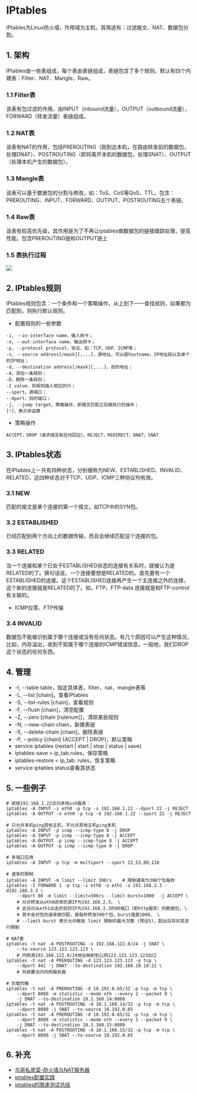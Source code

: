 # IPtables
IPtables为Linux防火墙，作用域为主机，其用途有：过滤报文、NAT、数据包分割。
## 1. 架构
IPtables由一些表组成，每个表由表链组成，表链包含了多个规则。默认有四个内建表：Filter、NAT、Mangle，Raw。
### 1.1 Filter表
该表有包过滤的作用，由INPUT（inbound流量），OUTPUT（outbound流量），FORWARD（转发流量）表链组成。
### 1.2 NAT表
该表有NAT的作用，包括PREROUTING（刚到达本机，在路由转发前的数据包，处理DNAT）、POSTROUTING（即将离开本机的数据包，处理SNAT）、OUTPUT（处理本机产生的数据包）。
### 1.3 Mangle表
该表可以基于数据包的分割与修改，如：ToS、CoS等QoS、TTL。包含：PREROUTING、INPUT、FORWARD、OUTPUT、POSTROUTING五个表链。
### 1.4 Raw表
该表有较高优先级，其作用是为了不再让iptables做数据包的链接跟踪处理，提高性能。包含PREROUTING链和OUTPUT链上
### 1.5 表执行过程
[![](https://github.com/Minions1128/net_tech_notes/blob/master/img/iptables.proc.png)](https://github.com/Minions1128/net_tech_notes/blob/master/img/iptables.proc.png)
## 2. IPtables规则
IPtables规则包含：一个条件和一个策略操作，从上到下一一查找规则，如果都为匹配到，则执行默认规则。
* 配置规则的一些参数
```
-i, --in-interface name，输入网卡；
-o, --out-interface name，输出网卡；
-p, --protocol protocol，协议，如：TCP、UDP、ICMP等；
-s, --source address[/mask][,...]，源地址，可以是hostname，IP地址段以及单个的IP地址；
-d, --destination address[/mask][,...]，目的地址；
-A，添加一条规则；
-D，删除一条规则；
-I value，将规则插入相应的行；
--sport，源端口；
--dport，目的端口；
-j, --jump target，策略操作，即报文匹配之后做执行的操作；
[!]，表示非运算
```
* 策略操作
```
ACCEPT，DROP（请求端没有任何回应），REJECT，REDIRECT，DNAT，SNAT
```
## 3. IPtables状态
在IPtables上一共有四种状态，分别被称为NEW、ESTABLISHED、INVALID、RELATED，这四种状态对于TCP、UDP、ICMP三种协议均有效。
### 3.1 NEW
匹配的报文是某个连接的第一个报文。如TCP中的SYN包。
### 3.2 ESTABLISHED
已经匹配到两个方向上的数据传输，而且会继续匹配这个连接的包。
### 3.3 RELATED
当一个连接和某个已处于ESTABLISHED状态的连接有关系时，就被认为是RELATED的了。换句话说，一个连接要想是RELATED的，首先要有一个ESTABLISHED的连接。这个ESTABLISHED连接再产生一个主连接之外的连接，这个新的连接就是RELATED的了。如，FTP，FTP-data 连接就是和FTP-control有关联的。
* ICMP应答、FTP传输
### 3.4 INVALID
数据包不能被识别属于哪个连接或没有任何状态。有几个原因可以产生这种情况，比如，内存溢出，收到不知属于哪个连接的ICMP错误信息。一般地，我们DROP这个状态的任何东西。
## 4. 管理
* -t, --table table，指定具体表，filter，nat，mangle表等
* -L, --list [chain]，查看IPtables
* -S, --list-rules [chain]，查看规则
* -F, --flush [chain]，清空配置
* -Z, --zero [chain [rulenum]]，清除某些规则
* -N, --new-chain chain，新建表链
* -X, --delete-chain [chain]，删除表链
* -P, --policy [chain] {ACCEPT | DROP}，默认策略
* service iptables {restart | start | stop | status | save}
* iptables-save > ip_tab.rules，保存策略
* iptables-restore < ip_tab. rules，恢复策略
* service iptables status查看其状态
## 5. 一些例子
```
# 拒绝192.168.1.22访问本地ssh服务：
iptables -A INPUT -i eth0 -p tcp -s 192.168.1.22 --dport 22 -j REJECT
iptables -A OUTPUT -o eth0 -p tcp -d 192.168.1.22 --sport 22 -j REJECT

# 只允许本机ping其他主机，不允许其他主机ping本机
iptables -A INPUT -p icmp --icmp-type 8 -j DROP
iptables -A INPUT -p icmp --icmp-type 0 -j ACCEPT
iptables -A OUTPUT -p icmp --icmp-type 8 -j ACCEPT
iptables -A OUTPUT -p icmp --icmp-type 0 -j DROP

# 多端口应用
iptables -A INPUT -p tcp -m multiport --sport 22,53,80,110

# 速率的限制
iptables -A INPUT -m limit --limit 300/s    # 限制速率为300个包每秒
iptables -I FORWARD 1 -p tcp -i eth0 -o eth1 -s 192.168.2.3 -d192.168.3.3 \
    --dport 80 -m limit --limit=500/s --limit-burst=1000  -j ACCEPT \
    # 允许转发从eth0进来的源IP为192.168.2.3， \
    # 去访问从eth1出去的目的IP为192.168.3.3的80端口（即http服务）的数据包, \
    # 其中会对包的速率做匹配，是每秒转发500个包，burst值是1000， \
    # --limit-burst 表示允许触发 limit 限制的最大次数 (预设5)，超出后将对其进行限制

# NAT表
iptables -t nat -A POSTROUTING -s 192.168.122.0/24 -j SNAT \
    --to-source 123.123.123.123 \
    # 内网源192.168.122.0/24地址映射到公网123.123.123.123出口
iptables -t nat -A PREROUTING -d 123.123.123.123 -p tcp \
    --dport 442 -j DNAT --to-destination 192.168.10.18:22 \
    # 外部要访问内网服务器

# 负载均衡
iptables -t nat -A PREROUTING -d 10.192.0.65/32 -p tcp -m tcp \
    --dport 8080 -m statistic --mode nth --every 2 --packet 0 \
    -j DNAT --to-destination 10.1.160.14:8080
iptables -t nat -A POSTROUTING -d 10.1.160.14/32 -p tcp -m tcp \
    --dport 8080 -j SNAT --to-source 10.192.0.65
iptables -t nat -A PREROUTING -d 10.192.0.65/32 -p tcp -m tcp \
    --dport 8080 -m statistic --mode nth --every 1 --packet 0 \
    -j DNAT --to-destination 10.1.160.15:8080
iptables -t nat -A POSTROUTING -d 10.1.160.15/32 -p tcp -m tcp \
    --dport 8080 -j SNAT --to-source 10.192.0.65
```

## 6. 补充
* [鸟哥私房菜-防火墙与NAT服务器](http://cn.linux.vbird.org/linux_server/0250simple_firewall.php "鸟哥私房菜-防火墙与NAT服务器")
* [iptables配置实践](https://wsgzao.github.io/post/iptables/ "iptables配置实践")
* [iptables的限速测试总结](http://ptallrights.blog.51cto.com/11151122/1841911 "iptables的限速测试总结")
